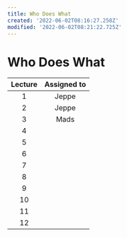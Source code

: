 ```yaml
---
title: Who Does What
created: '2022-06-02T08:16:27.258Z'
modified: '2022-06-02T08:21:22.725Z'
---
```


# Who Does What

| Lecture | Assigned to |
|:-------:|:-----------:|
| 1       | Jeppe       |
| 2       | Jeppe       |
| 3       | Mads        |
| 4       |             |
| 5       |             |
| 6       |             |
| 7       |             |
| 8       |             |
| 9       |             |
| 10      |             |
| 11      |             |
| 12      |             |
